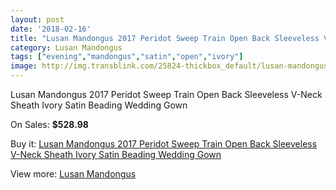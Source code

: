 ```yaml
---
layout: post
date: '2018-02-16'
title: "Lusan Mandongus 2017 Peridot Sweep Train Open Back Sleeveless V-Neck Sheath Ivory Satin Beading Wedding Gown"
category: Lusan Mandongus
tags: ["evening","mandongus","satin","open","ivory"]
image: http://img.transblink.com/25824-thickbox_default/lusan-mandongus-2017-peridot-sweep-train-open-back-sleeveless-v-neck-sheath-ivory-satin-beading-wedding-gown.jpg
---
```

Lusan Mandongus 2017 Peridot Sweep Train Open Back Sleeveless V-Neck Sheath Ivory Satin Beading Wedding Gown

On Sales: **$528.98**
<a href="https://www.transblink.com/en/lusan-mandongus/8142-lusan-mandongus-2017-peridot-sweep-train-open-back-sleeveless-v-neck-sheath-ivory-satin-beading-wedding-gown.html"><amp-img layout="responsive" width="600" height="600" src="//img.transblink.com/25824-thickbox_default/lusan-mandongus-2017-peridot-sweep-train-open-back-sleeveless-v-neck-sheath-ivory-satin-beading-wedding-gown.jpg" alt="Lusan Mandongus 2017 Peridot Sweep Train Open Back Sleeveless V-Neck Sheath Ivory Satin Beading Wedding Gown 0" /></a>
<a href="https://www.transblink.com/en/lusan-mandongus/8142-lusan-mandongus-2017-peridot-sweep-train-open-back-sleeveless-v-neck-sheath-ivory-satin-beading-wedding-gown.html"><amp-img layout="responsive" width="600" height="600" src="//img.transblink.com/25826-thickbox_default/lusan-mandongus-2017-peridot-sweep-train-open-back-sleeveless-v-neck-sheath-ivory-satin-beading-wedding-gown.jpg" alt="Lusan Mandongus 2017 Peridot Sweep Train Open Back Sleeveless V-Neck Sheath Ivory Satin Beading Wedding Gown 1" /></a>
<a href="https://www.transblink.com/en/lusan-mandongus/8142-lusan-mandongus-2017-peridot-sweep-train-open-back-sleeveless-v-neck-sheath-ivory-satin-beading-wedding-gown.html"><amp-img layout="responsive" width="600" height="600" src="//img.transblink.com/25825-thickbox_default/lusan-mandongus-2017-peridot-sweep-train-open-back-sleeveless-v-neck-sheath-ivory-satin-beading-wedding-gown.jpg" alt="Lusan Mandongus 2017 Peridot Sweep Train Open Back Sleeveless V-Neck Sheath Ivory Satin Beading Wedding Gown 2" /></a>

Buy it: [Lusan Mandongus 2017 Peridot Sweep Train Open Back Sleeveless V-Neck Sheath Ivory Satin Beading Wedding Gown](https://www.transblink.com/en/lusan-mandongus/8142-lusan-mandongus-2017-peridot-sweep-train-open-back-sleeveless-v-neck-sheath-ivory-satin-beading-wedding-gown.html "Lusan Mandongus 2017 Peridot Sweep Train Open Back Sleeveless V-Neck Sheath Ivory Satin Beading Wedding Gown")

View more: [Lusan Mandongus](https://www.transblink.com/en/69-lusan-mandongus "Lusan Mandongus")